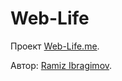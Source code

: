 # Web-Life

Проект [Web-Life.me](https://web-life.me).

Автор: [Ramiz Ibragimov](https://github.com/RamizIb).
